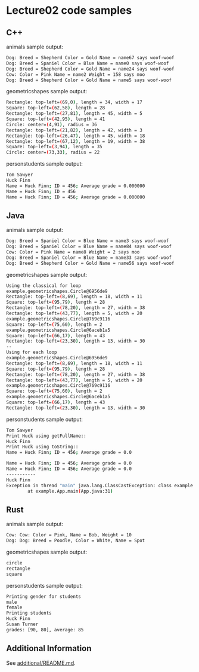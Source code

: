 # Lecture02 code samples

## C++

animals sample output:

```bash
Dog: Breed = Shepherd Color = Gold Name = name67 says woof-woof
Dog: Breed = Spaniel Color = Blue Name = name0 says woof-woof
Dog: Breed = Shepherd Color = Gold Name = name24 says woof-woof
Cow: Color = Pink Name = name2 Weight = 158 says moo
Dog: Breed = Shepherd Color = Gold Name = name5 says woof-woof
```

geometricshapes sample output:

```bash
Rectangle: top-left=(69,0), length = 34, width = 17
Square: top-left=(62,58), length = 28
Rectangle: top-left=(27,81), length = 45, width = 5
Square: top-left=(42,95), length = 41
Circle: center=(4,91), radius = 36
Rectangle: top-left=(21,82), length = 42, width = 3
Rectangle: top-left=(26,47), length = 45, width = 18
Rectangle: top-left=(67,12), length = 19, width = 38
Square: top-left=(3,94), length = 35
Circle: center=(73,33), radius = 22
```

personstudents sample output:

```bash
Tom Sawyer
Huck Finn
Name = Huck Finn; ID = 456; Average grade = 0.000000
Name = Huck Finn; ID = 456
Name = Huck Finn; ID = 456; Average grade = 0.000000
```

## Java

animals sample output:

```bash
Dog: Breed = Spaniel Color = Blue Name = name3 says woof-woof
Dog: Breed = Spaniel Color = Blue Name = name84 says woof-woof
Cow: Color = Pink Name = name8 Weight = 2 says moo
Dog: Breed = Spaniel Color = Blue Name = name33 says woof-woof
Dog: Breed = Shepherd Color = Gold Name = name56 says woof-woof
```

geometricshapes sample output:

```bash
Using the classical for loop
example.geometricshapes.Circle@6956de9
Rectangle: top-left=(8,69), length = 18, width = 11
Square: top-left=(95,79), length = 28
Rectangle: top-left=(78,20), length = 27, width = 38
Rectangle: top-left=(43,77), length = 5, width = 20
example.geometricshapes.Circle@769c9116
Square: top-left=(75,60), length = 2
example.geometricshapes.Circle@6aceb1a5
Square: top-left=(66,17), length = 43
Rectangle: top-left=(23,30), length = 13, width = 30
--
Using for each loop
example.geometricshapes.Circle@6956de9
Rectangle: top-left=(8,69), length = 18, width = 11
Square: top-left=(95,79), length = 28
Rectangle: top-left=(78,20), length = 27, width = 38
Rectangle: top-left=(43,77), length = 5, width = 20
example.geometricshapes.Circle@769c9116
Square: top-left=(75,60), length = 2
example.geometricshapes.Circle@6aceb1a5
Square: top-left=(66,17), length = 43
Rectangle: top-left=(23,30), length = 13, width = 30
```

personstudents sample output:

```bash
Tom Sawyer
Print Huck using getFullName::
Huck Finn
Print Huck using toString::
Name = Huck Finn; ID = 456; Average grade = 0.0

Name = Huck Finn; ID = 456; Average grade = 0.0
Name = Huck Finn; ID = 456; Average grade = 0.0
-----------
Huck Finn
Exception in thread "main" java.lang.ClassCastException: class example.Person cannot be cast to class example.Student (example.Person and example.Student are in unnamed module of loader 'app')
        at example.App.main(App.java:31)
```

## Rust

animals sample output:

```bash
Cow: Cow: Color = Pink, Name = Bob, Weight = 10 
Dog: Dog: Breed = Poodle, Color = White, Name = Spot 
```


geometricshapes sample output:

```bash
circle
rectangle
square
```

personstudents sample output:

```bash
Printing gender for students
male
female
Printing students
Huck Finn
Susan Turner
grades: [90, 80], average: 85
```

## Additional Information

See [additional/README.md](additional/README.md).